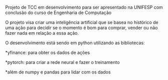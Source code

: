 Projeto de TCC em desenvolvimento para ser apresentado na UNIFESP com conclusão do curso de Engenharia de Computação

O projeto visa criar uma inteligência artificial que se basea no histórico de uma ação para decidir se o momento é bom para comprar, vender ou não fazer nada em relação a essa ação.

O desenvolvimento está sendo em python utilizando as bibliotecas:

*yfinance: para obter os dados de ações

*pytorch: para criar a rede neural e fazer o treinamento

*além de numpy e pandas para lidar com os dados